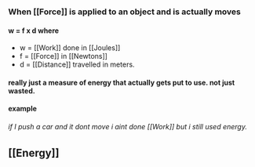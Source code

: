 
### When [[Force]] is applied to an object and is actually moves
#### w = f x d where
- w = [[Work]] done in [[Joules]]
- f = [[Force]] in [[Newtons]]
- d = [[Distance]] travelled in meters. 
#### really just a measure of energy that actually gets put to use. not just wasted. 
#### example
###### if I push a car and it dont move i aint done [[Work]] but i still used energy. 





## [[Energy]]